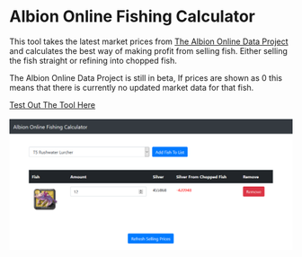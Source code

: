# Albion Online Fishing Calculator

This tool takes the latest market prices from [The Albion Online Data Project](https://www.albion-online-data.com/) and calculates the best way of making profit from selling fish. Either selling the fish straight or refining into chopped fish.

The Albion Online Data Project is still in beta, If prices are shown as 0 this means that there is currently no updated market data for that fish.

[Test Out The Tool Here](https://blukzen.itch.io/albion-online-fishing-calculator)

![Screenshot](https://github.com/BradenRobertsL/Albion-Online-Fishing-Calculator/blob/master/images/screenshot.PNG)
